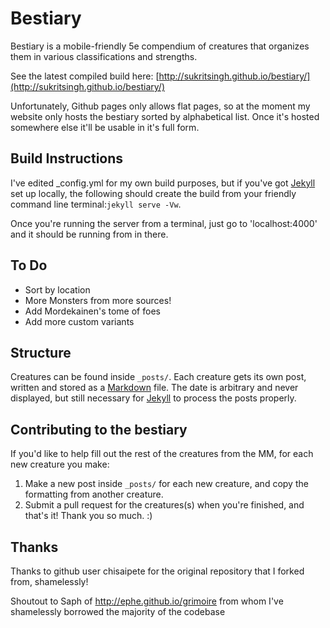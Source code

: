 # Bestiary

Bestiary is a mobile-friendly 5e compendium of creatures that organizes them in various classifications and strengths.

See the latest compiled build here: [http://sukritsingh.github.io/bestiary/](http://sukritsingh.github.io/bestiary/)

Unfortunately, Github pages only allows flat pages, so at the moment my website only hosts the bestiary sorted by alphabetical list. Once it's hosted somewhere else it'll be usable in it's full form. 


## Build Instructions
I've edited _config.yml for my own build purposes, but if you've got [Jekyll](http://jekyllrb.com) set up locally, the following should create the build from your friendly command line terminal:`jekyll serve -Vw`.

Once you're running the server from a terminal, just go to 'localhost:4000' and it should be running from in there. 

## To Do
* Sort by location 
* More Monsters from more sources!
* Add Mordekainen's tome of foes
* Add more custom variants 

## Structure
Creatures can be found inside `_posts/`. Each creature gets its own post, written and stored as a [Markdown](http://daringfireball.net/projects/markdown/basics) file. The date is arbitrary and never displayed, but still necessary for [Jekyll](http://jekyllrb.com) to process the posts properly.

## Contributing to the bestiary
If you'd like to help fill out the rest of the creatures from the MM, for each new creature you make:

1. Make a new post inside `_posts/` for each new creature, and copy the formatting from another creature.
2. Submit a pull request for the creatures(s) when you're finished, and that's it! Thank you so much. :)


## Thanks

Thanks to github user chisaipete for the original repository that I forked from, shamelessly! 

Shoutout to Saph of http://ephe.github.io/grimoire from whom I've shamelessly borrowed the majority of the codebase
